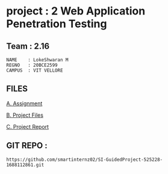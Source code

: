 # project : 2 Web Application Penetration Testing



## Team : 2.16

    NAME    : LokeShwaran M
    REGNO   : 20BCE2599
    CAMPUS  : VIT VELLORE

## FILES

[A. Assignment ](./A-Assignment/)

[B. Project Files ](./B-project-files/)

[C. Project Report](./C-Project%20Report/Team%202.16-pen-test.pdf)


## GIT REPO :
```
https://github.com/smartinternz02/SI-GuidedProject-525228-1688112861.git
```

